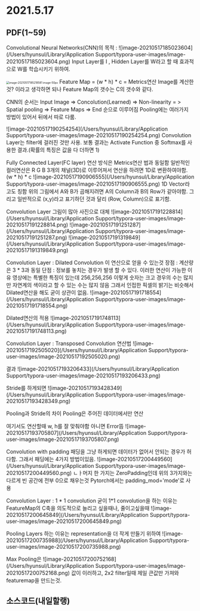# 2021.5.17

## PDF(1~59) 

Convolutional Neural Networks(CNN)의 목적 : 
![image-20210517185023604](/Users/hyunsul/Library/Application Support/typora-user-images/image-20210517185023604.png)
Input Layer를 I , Hidden Layer를 W라고 할 때 효과적으로 W를 학습시키기 위하여. 

<img src="/Users/hyunsul/Library/Application Support/typora-user-images/image-20210517185218581.png" alt="image-20210517185218581 image-50px" style="zoom:50%;" />
Feature Map = (w * h) * c = Metrics연산
Image를 계산한것? 이라고 생각하면 되나
Feature Map의 갯수는 C의 갯수와 같다.

CNN의 순서는
Input Image => Concolution(Learned) => Non-linearity = > Spatial pooling => Feature Maps => End
순으로 이루어짐
Pooling에는 여러가지 방법이 있어서 뒤에서 따로 다룸.

![image-20210517190254254](/Users/hyunsul/Library/Application Support/typora-user-images/image-20210517190254254.png)
Convolution Layer는 filter에 걸러진 것만 사용.
보통 결과는 Activate Function 중 Softmax를 사용한 결과.(확률의 특징은 값을 다 더하면 1)

Fully Connected Layer(FC layer)
연산 방식은 Metrics연산 법과 동일함
일반적인 컬러연산은 R G B 3개의 채널(3D)로 이루어져서 연산을 하려면 1D로 변환하여야함.
(w * h) * c 
![image-20210517190906555](/Users/hyunsul/Library/Application Support/typora-user-images/image-20210517190906555.png)
1D Vector라고도 칭함
위의 그림에서 A와 B가 곱해지려면 A의 Column과 B의 Row가 같아야함.
그리고 일반적으로 (x,y)라고 표기하던 것과 달리 (Row, Column)으로 표기함.

Convolution Layer
그림이 많아 사진으로 대체
![image-20210517191228814](/Users/hyunsul/Library/Application Support/typora-user-images/image-20210517191228814.png)
![image-20210517191251287](/Users/hyunsul/Library/Application Support/typora-user-images/image-20210517191251287.png)
![image-20210517191319849](/Users/hyunsul/Library/Application Support/typora-user-images/image-20210517191319849.png)

Convolution Layer : Dilated Convolution 
이 연산으로 얻을 수 있는것
장점 : 계산량은 3 * 3과 동일
단점 : 정보를 놓치는 경우가 발생 할 수 있다.
이러한 연산이 가능한 이유
영상에는 특별한 특징이 있는데 256,256,256 이렇게 숫자는 크고 경우의 수는 많지만 자연계의 색이라고 할 수 있는 수는 많지 않음
그래서 인접한 픽셀의 밝기는 비슷해서 Dilated연산을 해도 굳이 상관이 없음.
![image-20210517191718554](/Users/hyunsul/Library/Application Support/typora-user-images/image-20210517191718554.png)

Dilated연산의 적용
![image-20210517191748113](/Users/hyunsul/Library/Application Support/typora-user-images/image-20210517191748113.png)

Convolution Layer : Transposed Convolution
연산법
![image-20210517192505020](/Users/hyunsul/Library/Application Support/typora-user-images/image-20210517192505020.png)

결과 
![image-20210517193206433](/Users/hyunsul/Library/Application Support/typora-user-images/image-20210517193206433.png)

Stride를 하게되면
![image-20210517193428349](/Users/hyunsul/Library/Application Support/typora-user-images/image-20210517193428349.png)

Pooling과 Stride의 차이
Pooling은 주어진 데이터에서만 연산

여기서도 연산할때 w, h를 잘 맞춰야함 아니면 Error뜸
![image-20210517193705807](/Users/hyunsul/Library/Application Support/typora-user-images/image-20210517193705807.png)

Convolution with padding
패딩을 그냥 하게되면 데이터가 없어서 안되는 경우가 허다함.
그래서 패딩에는 4가지 방법이있음.
![image-20210517200449560](/Users/hyunsul/Library/Application Support/typora-user-images/image-20210517200449560.png)
ㄴㅏ머지 한 가지는 ZeroPadding인데 위의 3가지와는 다르게 빈 공간에 전부 0으로 채우는것
Pytorch에서는 padding_mod='mode'로 사용

Convolution Layer : 1 * 1 convolution
굳이 1*1 convolution을 하는 이유는 
FeatureMap의 C축을 의도적으로 늘리고 싶을때나, 줄이고싶을때
![image-20210517200645849](/Users/hyunsul/Library/Application Support/typora-user-images/image-20210517200645849.png)

Pooling Layers
하는 이유는 representation을 더 작게 만들기 위하여
![image-20210517200735988](/Users/hyunsul/Library/Application Support/typora-user-images/image-20210517200735988.png)

Max Pooling은
![image-20210517200752168](/Users/hyunsul/Library/Application Support/typora-user-images/image-20210517200752168.png)
 값이 이러하고, 2x2 filter일때 제일 큰값만 가져와 featuremap을 만드는것. 

## 소스코드(내일할랭)


